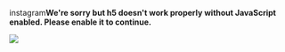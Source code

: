 instagram**We're sorry but h5 doesn't work properly without JavaScript enabled. Please enable it to continue.**

[![](./logo.png)](javascript:location.reload(true);)